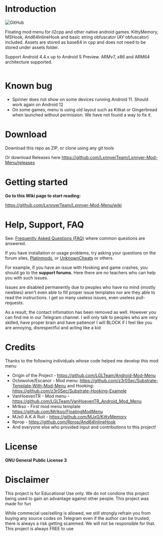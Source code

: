 # Introduction
![GitHub](https://img.shields.io/github/license/LGLTeam/Android-Mod-Menu?style=flat-square)

Floating mod menu for il2cpp and other native android games. KittyMemory, MSHook, And64InlineHook and basic string obfuscator (AY obfuscator) included. Assets are stored as base64 in cpp and does not need to be stored under assets folder.

Support Android 4.4.x up to Android S Preview. ARMv7, x86 and ARM64 architecture supported.

![]()

# Known bug
- Spinner does not show on some devices running Android 11. Should work again on Android 12
- On some games, menu is using old layout such as Kitkat or Gingerbread when launched without permission. We have not found a way to fix it.

# Download
Download this repo as ZIP, or clone using any git tools

Or download Releases here https://github.com/LxnnyerTeam/Lxnnyer-Mod-Menu/releases

# Getting started
**Go to this Wiki page to start reading:**

https://github.com/LxnnyerTeam/Lxnnyer-Mod-Menu/wiki

# Help, Support, FAQ

See: [Frequently Asked Questions (FAQ)](https://github.com/LxnnyerTeam/Lxnnyer-Mod-Menu/wiki/FAQ) where common questions are answered.

If you have installation or usage problems, try asking your questions on the forum sites, [Platinmods](https://platinmods.com/forums/modding-questions-discussions.11/), or [UnknownCheats](https://www.unknowncheats.me/forum/android/) or others.

For example, if you have an issue with Hooking and game crashes, you should go to the **support forums**. Here there are no teachers who can help you with such issues.

Issues are disabled permanently due to peoples who have no mind (mostly newbies) aren't even able to fill proper issue templates nor are they able to read the instructions. I get so many useless issues, even useless pull-requests.

As a result, the contact infomation has been removed as well. However you can find me in our Telegram channel. I will only talk to peoples who are very skilled, have proper brain and have patience! I will BLOCK if I feel like you are annoying, disrespectful and acting like a kid

# Credits
Thanks to the following individuals whose code helped me develop this mod menu

* Origin of the Project - https://github.com/LGLTeam/Android-Mod-Menu
* Octowolve/Escanor - Mod menu: https://github.com/z3r0Sec/Substrate-Template-With-Mod-Menu and Hooking: https://github.com/z3r0Sec/Substrate-Hooking-Example
* VanHoevenTR - Mod menu - https://github.com/LGLTeam/VanHoevenTR_Android_Mod_Menu
* MrIkso - First mod menu template https://github.com/MrIkso/FloatingModMenu
* MJx0 A.K.A Ruit - https://github.com/MJx0/KittyMemory
* Rprop - https://github.com/Rprop/And64InlineHook
* And everyone else who provided input and contributions to this project!

# License
**GNU General Public License 3**

# Disclaimer
This project is for Educational Use only. We do not condone this project being used to gain an advantage against other people. This project was made for fun

While commecial use/selling is allowed, we still strongly refrain you from buying any source codes on Telegram even if the author can be trusted, there is always a risk getting scammed. We will not be responsible for that. This project is always FREE to use
